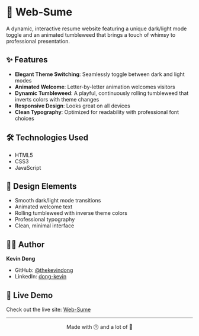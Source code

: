 # 🌟 Web-Sume

A dynamic, interactive resume website featuring a unique dark/light mode toggle and an animated tumbleweed that brings a touch of whimsy to professional presentation.

## ✨ Features

- **Elegant Theme Switching**: Seamlessly toggle between dark and light modes
- **Animated Welcome**: Letter-by-letter animation welcomes visitors
- **Dynamic Tumbleweed**: A playful, continuously rolling tumbleweed that inverts colors with theme changes
- **Responsive Design**: Looks great on all devices
- **Clean Typography**: Optimized for readability with professional font choices

## 🛠️ Technologies Used

- HTML5
- CSS3
- JavaScript

## 🎨 Design Elements

- Smooth dark/light mode transitions
- Animated welcome text
- Rolling tumbleweed with inverse theme colors
- Professional typography
- Clean, minimal interface


## 🙋‍♂️ Author

**Kevin Dong**
- GitHub: [@thekevindong](https://github.com/thekevindong)
- LinkedIn: [dong-kevin](https://linkedin.com/in/dong-kevin)


## 🚀 Live Demo
Check out the live site: [Web-Sume](https://yourusername.github.io/web-sume)


---
<p align="center">Made with 🕒 and a lot of 🍜 </p>
